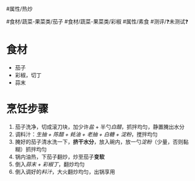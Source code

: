 #属性/热炒 
 
#食材/蔬菜-果菜类/茄子 #食材/蔬菜-果菜类/彩椒 #属性/素食 
#测评/❓未测试❓

# 食材
- 茄子
- 彩椒，切丁
- 蒜末

# 烹饪步骤
1. 茄子洗净，切成滚刀块，加少许*盐* + 半勺*白醋*，抓拌均匀，静置腌出水分
2. 调料汁：*生抽 + 陈醋 + 蚝油 + 老抽 + 白糖 + 淀粉*，搅拌均匀
3. 腌好的茄子清水洗一下，**挤干水分**，放入碗内，放一勺*淀粉*（少量，否则黏糊）抓拌均匀
4. 锅内油热，下茄子翻炒，炒至茄子**变软**
5. 倒入*蒜末 + 彩椒丁*，翻炒均匀
6. 倒入调好的*料汁*，大火翻炒均匀，出锅享用